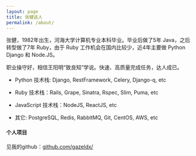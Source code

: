 ```yaml
---
layout: page
title: 张健这人
permalink: /about/
---
```

张健，1982年出生，河海大学计算机专业本科毕业。毕业后做了5年 Java，之后转型做了7年 Ruby，由于 Ruby 工作机会在国内比较少，近4年主要做 Python Django 和 Node.JS。

职业操守好，相信王阳明“致良知”学说。快速、高质量完成任务，达人成已。

* Python 技术栈: Django, RestFramework, Celery, Django-q, etc

* Ruby 技术栈：Rails, Grape, Sinatra, Rspec, Slim, Puma, etc

* JavaScript 技术栈：NodeJS, ReactJS, etc

* 其它: PostgreSQL, Redis, RabbitMQ, Git, CentOS, AWS, etc

#### 个人项目
见我的github：[github.com/gazeldx/](https://github.com/gazeldx/)
